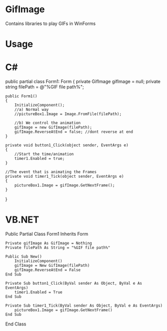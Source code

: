 # GifImage
Contains libraries to play GIFs in WinForms

# Usage

# C#

public partial class Form1: Form
{
    private GifImage gifImage = null;
    private string filePath = @"%GIF file path%";
     
    public Form1()
    {
        InitializeComponent();
        //a) Normal way
        //pictureBox1.Image = Image.FromFile(filePath);

        //b) We control the animation
        gifImage = new GifImage(filePath);
        gifImage.ReverseAtEnd = false; //dont reverse at end
    }

    private void button1_Click(object sender, EventArgs e)
    {
        //Start the time/animation
        timer1.Enabled = true;
    }

    //The event that is animating the Frames
    private void timer1_Tick(object sender, EventArgs e)
    {
        pictureBox1.Image = gifImage.GetNextFrame();
    }
}

# VB.NET

Public Partial Class Form1
    Inherits Form

    Private gifImage As GifImage = Nothing
    Private filePath As String = "%GIF file path%"

    Public Sub New()
        InitializeComponent()
        gifImage = New GifImage(filePath)
        gifImage.ReverseAtEnd = False
    End Sub

    Private Sub button1_Click(ByVal sender As Object, ByVal e As EventArgs)
        timer1.Enabled = True
    End Sub

    Private Sub timer1_Tick(ByVal sender As Object, ByVal e As EventArgs)
        pictureBox1.Image = gifImage.GetNextFrame()
    End Sub
End Class
